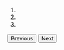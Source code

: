 <div class="carousel-controls">
  <ol class="carousel-indicators">
    <li data-target="#carousel" data-slide-to="0" class="active" style="background-image:url('<%= asset_path('white_sands.jpg') %>')"></li>
    <li data-target="#carousel" data-slide-to="1" style="background-image:url('<%= asset_path('dragonfly_far.jpg') %>')"></li>
    <li data-target="#carousel" data-slide-to="2" style="background-image:url('<%= asset_path('oporto.jpg') %>')"></li>
  </ol>
  <!-- <div class="carousel-indicators">
    <button type="button" data-bs-target="#carouselExampleIndicators" data-bs-slide-to="0" class="active" aria-current="true" aria-label="Slide 1"></button>
    <button type="button" data-bs-target="#carouselExampleIndicators" data-bs-slide-to="1" aria-label="Slide 2"></button>
    <button type="button" data-bs-target="#carouselExampleIndicators" data-bs-slide-to="2" aria-label="Slide 3"></button>
  </div> -->
  <button class="carousel-control-prev" type="button" data-bs-target="#carouselExampleIndicators" data-bs-slide="prev">
    <span class="carousel-control-prev-icon" aria-hidden="true"></span>
    <span class="visually-hidden">Previous</span>
  </button>
  <button class="carousel-control-next" type="button" data-bs-target="#carouselExampleIndicators" data-bs-slide="next">
    <span class="carousel-control-next-icon" aria-hidden="true"></span>
    <span class="visually-hidden">Next</span>
  </button>
</div>
